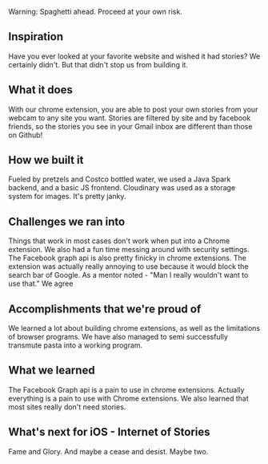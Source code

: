 Warning: Spaghetti ahead. Proceed at your own risk.

## Inspiration
Have you ever looked at your favorite website and wished it had stories? We certainly didn't. But that didn't stop us from building it. 

## What it does
With our chrome extension, you are able to post your own stories from your webcam to any site you want. Stories are filtered by site and by facebook friends, so the stories you see in your Gmail inbox are different than those on Github!

## How we built it
Fueled by pretzels and Costco bottled water, we used a Java Spark backend, and a basic JS frontend. Cloudinary was used as a storage system for images. It's pretty janky. 

## Challenges we ran into
Things that work in most cases don't work when put into a Chrome extension. We also had a fun time messing around with security settings. The Facebook graph api is also pretty finicky in chrome extensions. The extension was actually really annoying to use because it would block the search bar of Google. As a mentor noted - "Man I really wouldn't want to use that." We agree

## Accomplishments that we're proud of
We learned a lot about building chrome extensions, as well as the limitations of browser programs. We have also managed to semi successfully transmute pasta into a working program. 

## What we learned
The Facebook Graph api is a pain to use in chrome extensions. Actually everything is a pain to use with Chrome extensions. We also learned that most sites really don't need stories. 

## What's next for iOS - Internet of Stories 
Fame and Glory. And maybe a cease and desist. Maybe two. 
